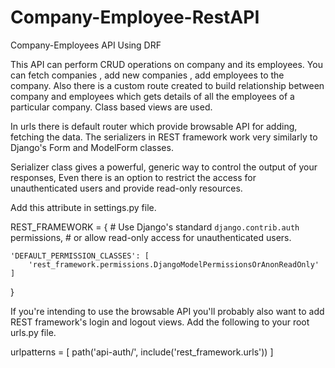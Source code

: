 # Company-Employee-RestAPI
Company-Employees API Using DRF

This API can perform CRUD operations on company and its employees.
You can fetch companies , add new companies , add employees to the company.
Also there is a custom route created to build relationship between company and employees which gets details of all the employees of a particular company.
Class based views are used.

In urls there is default router which provide browsable API for adding, fetching the data.
The serializers in REST framework work very similarly to Django's Form and ModelForm classes. 

Serializer class gives a powerful, generic way to control the output of your responses,
Even there is an option to restrict the access for unauthenticated users and provide read-only resources.

Add this attribute in settings.py file.

REST_FRAMEWORK = {
    # Use Django's standard `django.contrib.auth` permissions,
    # or allow read-only access for unauthenticated users.
    
    'DEFAULT_PERMISSION_CLASSES': [
        'rest_framework.permissions.DjangoModelPermissionsOrAnonReadOnly'
    ]
}

If you're intending to use the browsable API you'll probably also want to add REST framework's login and logout views. Add the following to your root urls.py file.

urlpatterns = [
    path('api-auth/', include('rest_framework.urls'))
]
